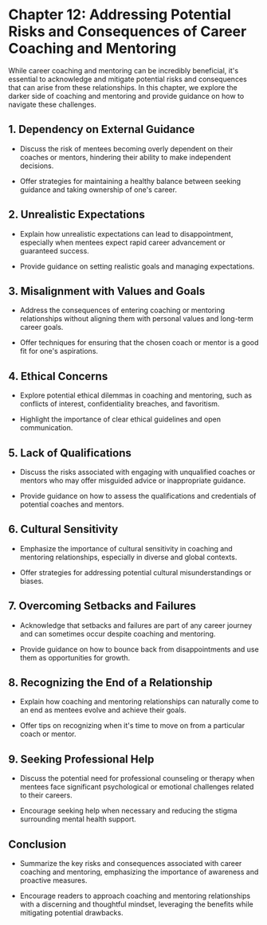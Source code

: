 Chapter 12: Addressing Potential Risks and Consequences of Career Coaching and Mentoring
========================================================================================

While career coaching and mentoring can be incredibly beneficial, it's essential to acknowledge and mitigate potential risks and consequences that can arise from these relationships. In this chapter, we explore the darker side of coaching and mentoring and provide guidance on how to navigate these challenges.

**1. Dependency on External Guidance**
--------------------------------------

* Discuss the risk of mentees becoming overly dependent on their coaches or mentors, hindering their ability to make independent decisions.

* Offer strategies for maintaining a healthy balance between seeking guidance and taking ownership of one's career.

**2. Unrealistic Expectations**
-------------------------------

* Explain how unrealistic expectations can lead to disappointment, especially when mentees expect rapid career advancement or guaranteed success.

* Provide guidance on setting realistic goals and managing expectations.

**3. Misalignment with Values and Goals**
-----------------------------------------

* Address the consequences of entering coaching or mentoring relationships without aligning them with personal values and long-term career goals.

* Offer techniques for ensuring that the chosen coach or mentor is a good fit for one's aspirations.

**4. Ethical Concerns**
-----------------------

* Explore potential ethical dilemmas in coaching and mentoring, such as conflicts of interest, confidentiality breaches, and favoritism.

* Highlight the importance of clear ethical guidelines and open communication.

**5. Lack of Qualifications**
-----------------------------

* Discuss the risks associated with engaging with unqualified coaches or mentors who may offer misguided advice or inappropriate guidance.

* Provide guidance on how to assess the qualifications and credentials of potential coaches and mentors.

**6. Cultural Sensitivity**
---------------------------

* Emphasize the importance of cultural sensitivity in coaching and mentoring relationships, especially in diverse and global contexts.

* Offer strategies for addressing potential cultural misunderstandings or biases.

**7. Overcoming Setbacks and Failures**
---------------------------------------

* Acknowledge that setbacks and failures are part of any career journey and can sometimes occur despite coaching and mentoring.

* Provide guidance on how to bounce back from disappointments and use them as opportunities for growth.

**8. Recognizing the End of a Relationship**
--------------------------------------------

* Explain how coaching and mentoring relationships can naturally come to an end as mentees evolve and achieve their goals.

* Offer tips on recognizing when it's time to move on from a particular coach or mentor.

**9. Seeking Professional Help**
--------------------------------

* Discuss the potential need for professional counseling or therapy when mentees face significant psychological or emotional challenges related to their careers.

* Encourage seeking help when necessary and reducing the stigma surrounding mental health support.

**Conclusion**
--------------

* Summarize the key risks and consequences associated with career coaching and mentoring, emphasizing the importance of awareness and proactive measures.

* Encourage readers to approach coaching and mentoring relationships with a discerning and thoughtful mindset, leveraging the benefits while mitigating potential drawbacks.


